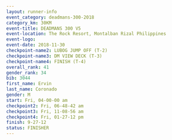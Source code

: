 ```yaml
---
layout: runner-info 
event_category: deadmans-300-2018 
category_km: 30KM 
event-title: DEADMANS 300 V5 
event-location: The Rock Resort, Montalban Rizal Philippines 
event-logo: 
event-date: 2018-11-30 
checkpoint-name2: LUBOG JUMP OFF (T-2) 
checkpoint-name3: DM VIEW DECK (T-3) 
checkpoint-name4: FINISH (T-4) 
overall_rank: 41
gender_rank: 34
bib: 3044
first_name: Ervin
last_name: Coronado
gender: M
start: Fri, 04-00-00 am
checkpoint2: Fri, 06-48-42 am
checkpoint3: Fri, 11-08-56 am
checkpoint4: Fri, 01-27-12 pm
finish: 9-27-12
status: FINISHER
---
```

